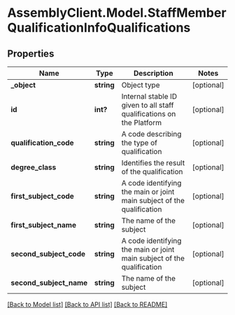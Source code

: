# AssemblyClient.Model.StaffMemberQualificationInfoQualifications
## Properties

Name | Type | Description | Notes
------------ | ------------- | ------------- | -------------
**_object** | **string** | Object type | [optional] 
**id** | **int?** | Internal stable ID given to all staff qualifications on the Platform | [optional] 
**qualification_code** | **string** | A code describing the type of qualification  | [optional] 
**degree_class** | **string** | Identifies the result of the qualification | [optional] 
**first_subject_code** | **string** | A code identifying the main or joint main subject of the qualification | [optional] 
**first_subject_name** | **string** | The name of the subject | [optional] 
**second_subject_code** | **string** | A code identifying the main or joint main subject of the qualification | [optional] 
**second_subject_name** | **string** | The name of the subject | [optional] 

[[Back to Model list]](../README.md#documentation-for-models) [[Back to API list]](../README.md#documentation-for-api-endpoints) [[Back to README]](../README.md)

